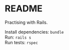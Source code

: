 # README

Practising with Rails.
   
Install dependencies: `bundle`  
Run: `rails s`  
Run tests: `rspec`  
